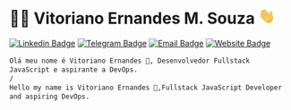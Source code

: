 # :man_technologist: Vitoriano Ernandes M. Souza <img src="https://raw.githubusercontent.com/ABSphreak/ABSphreak/master/gifs/Hi.gif" width="30px"></h2>

[![Linkedin Badge](https://img.shields.io/badge/-LinkedIn-blue?style=flat-square&logo=Linkedin&logoColor=white&link=https://www.linkedin.com/in/vitoriano-ernandes/)](https://www.linkedin.com/in/vitoriano-ernandes/)
[![Telegram Badge](https://img.shields.io/badge/-Telegram-1ca0f1?style=flat-square&labelColor=1ca0f1&logo=telegram&logoColor=white&link=https://t.me/vitorianoernandes)](https://t.me/vitorianoernandes)
[![Email Badge](https://img.shields.io/badge/-Gmail-c14438?style=flat-square&logo=Gmail&logoColor=white&link=mailto:contato@vitorianoernandes.com.br)](mailto:contato@vitorianoernandes.com.br)
[![Website Badge](http://img.shields.io/badge/-Website-brightgreen?style=flat-square&logo=Html5&logoColor=white)](https://vitorianoernandes.com.br)

    Olá meu nome é Vitoriano Ernandes 👋, Desenvolvedor Fullstack JavaScript e aspirante a DevOps.
    /
    Hello my name is Vitoriano Ernandes 👋,Fullstack JavaScript Developer and aspiring DevOps.

<!--
**Vitoriano/Vitoriano** is a ✨ _special_ ✨ repository because its `README.md` (this file) appears on your GitHub profile.

Here are some ideas to get you started:

- 🔭 I’m currently working on ...
- 🌱 I’m currently learning ...
- 👯 I’m looking to collaborate on ...
- 🤔 I’m looking for help with ...
- 💬 Ask me about ...
- 📫 How to reach me: ...
- 😄 Pronouns: ...
- ⚡ Fun fact: ...
-->
